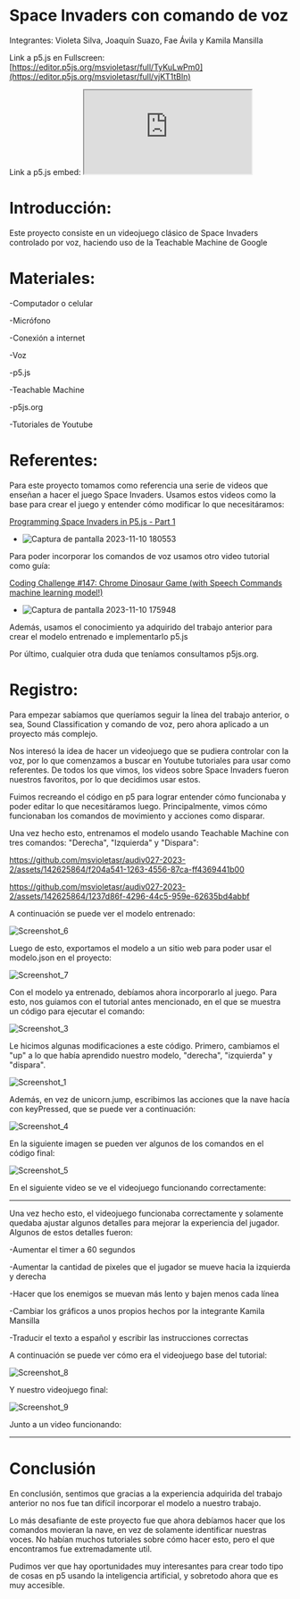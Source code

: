 # Space Invaders con comando de voz

Integrantes: Violeta Silva, Joaquín Suazo, Fae Ávila y Kamila Mansilla

Link a p5.js en Fullscreen: [https://editor.p5js.org/msvioletasr/full/TyKuLwPm0](https://editor.p5js.org/msvioletasr/full/vjKT1tBln)

Link a p5.js embed: <iframe src="https://editor.p5js.org/msvioletasr/full/vjKT1tBln"></iframe>

# Introducción:

Este proyecto consiste en un videojuego clásico de Space Invaders controlado por voz, haciendo uso de la Teachable Machine de Google

# Materiales: 

-Computador o celular

-Micrófono

-Conexión a internet

-Voz

-p5.js

-Teachable Machine

-p5js.org

-Tutoriales de Youtube

# Referentes:

Para este proyecto tomamos como referencia una serie de videos que enseñan a hacer el juego Space Invaders. Usamos estos videos como la base para crear el juego y entender cómo modificar lo que necesitáramos:

[Programming Space Invaders in P5.js - Part 1 ](https://www.youtube.com/watch?v=ZQ3M7cltjks&list=PLBDInqUM5B25FzygoJ9Ifg1TZXmIHz4zh)
- ![Captura de pantalla 2023-11-10 180553](https://github.com/joaquinsuazo/audiv027-2023-2/assets/128074599/5c704b62-451a-4aa1-b547-7ac9b12f89bc)

Para poder incorporar los comandos de voz usamos otro video tutorial como guía:

 [Coding Challenge #147: Chrome Dinosaur Game (with Speech Commands machine learning model!)](https://www.youtube.com/watch?v=l0HoJHc-63Q)
- ![Captura de pantalla 2023-11-10 175948](https://github.com/joaquinsuazo/audiv027-2023-2/assets/128074599/a76677ec-1b7b-46d4-b2cd-0270026c27da)

Además, usamos el conocimiento ya adquirido del trabajo anterior para crear el modelo entrenado e implementarlo p5.js

Por último, cualquier otra duda que teníamos consultamos p5js.org.

# Registro:

Para empezar sabíamos que queríamos seguir la línea del trabajo anterior, o sea, Sound Classification y comando de voz, pero ahora aplicado a un proyecto más complejo.

Nos interesó la idea de hacer un videojuego que se pudiera controlar con la voz, por lo que comenzamos a buscar en Youtube tutoriales para usar como referentes. De todos los que vimos, los videos sobre Space Invaders fueron nuestros favoritos, por lo que decidimos usar estos.

Fuimos recreando el código en p5 para lograr entender cómo funcionaba y poder editar lo que necesitáramos luego. Principalmente, vimos cómo funcionaban los comandos de movimiento y acciones como disparar.

Una vez hecho esto, entrenamos el modelo usando Teachable Machine con tres comandos: "Derecha", "Izquierda" y "Dispara":

https://github.com/msvioletasr/audiv027-2023-2/assets/142625864/f204a541-1263-4556-87ca-ff4369441b00

https://github.com/msvioletasr/audiv027-2023-2/assets/142625864/1237d86f-4296-44c5-959e-62635bd4abbf

A continuación se puede ver el modelo entrenado: 

![Screenshot_6](https://github.com/msvioletasr/audiv027-2023-2/assets/142625864/7d465431-3cb8-4bf5-8271-58954043a329)

Luego de esto, exportamos el modelo a un sitio web para poder usar el modelo.json en el proyecto:

![Screenshot_7](https://github.com/msvioletasr/audiv027-2023-2/assets/142625864/5b8a5885-ab65-41da-9810-5e19e0896fe4)

Con el modelo ya entrenado, debíamos ahora incorporarlo al juego. Para esto, nos guiamos con el tutorial antes mencionado, en el que se muestra un código para ejecutar el comando:

![Screenshot_3](https://github.com/msvioletasr/audiv027-2023-2/assets/142625864/c9eda465-da72-4dcf-8257-03bf81b345a2)

Le hicimos algunas modificaciones a este código. Primero, cambiamos el "up" a lo que había aprendido nuestro modelo, "derecha", "izquierda" y "dispara".

![Screenshot_1](https://github.com/msvioletasr/audiv027-2023-2/assets/142625864/4b43e5a7-7644-4df7-acdf-fa3479021f9a)

Además, en vez de unicorn.jump, escribimos las acciones que la nave hacía con keyPressed, que se puede ver a continuación:

![Screenshot_4](https://github.com/msvioletasr/audiv027-2023-2/assets/142625864/483d1358-5fa7-4e10-a365-a2a7b0246f6f)

En la siguiente imagen se pueden ver algunos de los comandos en el código final:

![Screenshot_5](https://github.com/msvioletasr/audiv027-2023-2/assets/142625864/91863e11-0d96-4d68-9bb9-826c01480851)

En el siguiente video se ve el videojuego funcionando correctamente:

---------------------

Una vez hecho esto, el videojuego funcionaba correctamente y solamente quedaba ajustar algunos detalles para mejorar la experiencia del jugador.
Algunos de estos detalles fueron:

-Aumentar el timer a 60 segundos

-Aumentar la cantidad de pixeles que el jugador se mueve hacia la izquierda y derecha

-Hacer que los enemigos se muevan más lento y bajen menos cada línea

-Cambiar los gráficos a unos propios hechos por la integrante Kamila Mansilla

-Traducir el texto a español y escribir las instrucciones correctas

A continuación se puede ver cómo era el videojuego base del tutorial:

![Screenshot_8](https://github.com/msvioletasr/audiv027-2023-2/assets/142625864/cadd6a24-e47b-40c8-a185-29b564a06fc2)

Y nuestro videojuego final:

![Screenshot_9](https://github.com/msvioletasr/audiv027-2023-2/assets/142625864/c5972c55-2ed6-4e8e-9d6e-d4d86f20bb6c)

Junto a un video funcionando:

------------------------------

# Conclusión

En conclusión, sentimos que gracias a la experiencia adquirida del trabajo anterior no nos fue tan difícil incorporar el modelo a nuestro trabajo. 

Lo más desafiante de este proyecto fue que ahora debíamos hacer que los comandos movieran la nave, en vez de solamente identificar nuestras voces. No habían muchos tutoriales sobre cómo hacer esto, pero el que encontramos fue extremadamente util.

Pudimos ver que hay oportunidades muy interesantes para crear todo tipo de cosas en p5 usando la inteligencia artificial, y sobretodo ahora que es muy accesible. 

